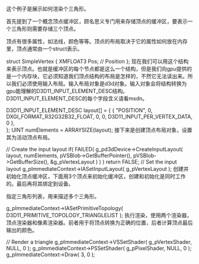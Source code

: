 这个例子是展示如何渲染个三角形。

首先提到了一个概念顶点缓冲区，顾名思义专门用来存储顶点的缓冲区，要表示一个三角形则需要存储三个顶点。

顶点有很多属性，如法线，颜色等等。顶点的布局取决于它的属性如何放在内存里，顶点通常由一个struct表示。

struct SimpleVertex
{
    XMFLOAT3 Pos;  // Position
};
现在我们可以用这个结构来表示顶点。也就是缓冲区的每个节点都是这么一个结构，但是我们向gpu提供的是一个内存块，它必须知道我们顶点结构的布局是怎样的，不然它无法读出来。所以我们必须使用输入布局。输入布局对象是d3d对象。输入对象会将结构转换为gpu能理解的D3D11_INPUT_ELEMENT_DESC结构。D3D11_INPUT_ELEMENT_DESC的每个字段含义请看msdn。

D3D11_INPUT_ELEMENT_DESC layout[] =
{
    { "POSITION", 0, DXGI_FORMAT_R32G32B32_FLOAT, 0, 0, D3D11_INPUT_PER_VERTEX_DATA, 0 },  
};
UINT numElements = ARRAYSIZE(layout);
接下来是创建顶点布局对象，设置其为活动顶点布局。

// Create the input layout
if( FAILED( g_pd3dDevice->CreateInputLayout( layout, numElements, pVSBlob->GetBufferPointer(), 
        pVSBlob->GetBufferSize(), &g_pVertexLayout ) ) )
    return FALSE;
// Set the input layout
g_pImmediateContext->IASetInputLayout( g_pVertexLayout );
创建并初始化顶点缓冲区，下面用3个顶点来初始化缓冲区，创建和初始化是同时工作的。最后再将其绑定到设备。

指定三角形列表，用来描述多个三角形。

g_pImmediateContext->IASetPrimitiveTopology( D3D11_PRIMITIVE_TOPOLOGY_TRIANGLELIST );
执行渲染，使用两个渲染器，顶点渲染器和像素渲染器。前者用于将顶点转换为正确的位置，后者计算顶点最后输出的颜色。

// Render a triangle 
g_pImmediateContext->VSSetShader( g_pVertexShader, NULL, 0 );
g_pImmediateContext->PSSetShader( g_pPixelShader, NULL, 0 );
g_pImmediateContext->Draw( 3, 0 );
 
